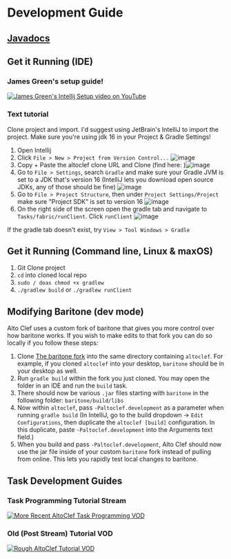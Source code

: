 # Development Guide


## [Javadocs](https://gaucho-matrero.github.io/altoclef/)


## Get it Running (IDE)

### James Green's setup guide!

[![James Green's Intellij Setup video on YouTube](https://img.youtube.com/vi/zZ1upxZ43Sg/0.jpg)](https://www.youtube.com/watch?v=zZ1upxZ43Sg)

### Text tutorial

Clone project and import. I'd suggest using JetBrain's IntelliJ to import the project. Make sure you're using jdk 16 in your Project & Gradle Settings!
1) Open Intellij
2) Click `File > New > Project from Version Control...` ![image](https://user-images.githubusercontent.com/13367955/146222866-42fa307b-016e-40a6-98bc-6e2428cde2dc.png)
3) Copy + Paste the altoclef clone URL and Clone (find here: )![image](https://user-images.githubusercontent.com/13367955/146223264-0cc436c0-4c08-4adc-b948-0ca3da4fbd6f.png)
4) Go to `File > Settings`, search `Gradle` and make sure your Gradle JVM is set to a JDK that's version 16 (IntelliJ lets you download open source JDKs, any of those should be fine) ![image](https://user-images.githubusercontent.com/13367955/146223463-2cfe8671-5504-430f-93d4-bb5312b2b540.png)
5) Go to `File > Project Structure`, then under `Project Settings/Project` make sure "Project SDK" is set to version 16 ![image](https://user-images.githubusercontent.com/13367955/146223634-dc4d9eb3-293a-4e70-b5fa-29f44145e02c.png)
7) On the right side of the screen open the gradle tab and navigate to `Tasks/fabric/runClient`. Click `runClient` ![image](https://user-images.githubusercontent.com/13367955/146223786-243c63e9-790f-48d7-b627-4e9191a84f22.png)
 
If the gradle tab doesn't exist, try `View > Tool Windows > Gradle`

## Get it Running (Command line, Linux & maxOS)

1) Git Clone project
2) `cd` into cloned local repo
3) `sudo / doas chmod +x gradlew`
4) `./gradlew build` or `./gradlew runClient`

## Modifying Baritone (dev mode)

Alto Clef uses a custom fork of baritone that gives you more control over how baritone works.
If you wish to make edits to that fork you can do so locally if you follow these steps:

1) Clone [The baritone fork](https://github.com/gaucho-matrero/baritone) into the same directory containing `altoclef`.
    For example, if you cloned `altoclef` into your desktop, `baritone` should be in your desktop as well.
2) Run `gradle build` within the fork you just cloned. You may open the folder in an IDE and run the `build` task.
3) There should now be various `.jar` files starting with `baritone` in the following folder: `baritone/build/libs`
4) Now within `altoclef`, pass `-Paltoclef.development` as a parameter when running `gradle build`
   (In IntelliJ, go to the build dropdown -> `Edit Configurations`, then duplicate the `altoclef [build]` configuration.
   In this duplicate, paste `-Paltoclef.development` into the Arguments text field.)
5) When you build and pass `-Paltoclef.development`, Alto Clef should now use the jar file inside 
   of your custom `baritone` fork instead of pulling from online. This lets you rapidly test local changes to baritone.
  
  


## Task Development Guides

### Task Programming Tutorial Stream
[![More Recent AltoClef Task Programming VOD](https://img.youtube.com/vi/uROEqwyzn3o/0.jpg)](https://www.youtube.com/watch?v=uROEqwyzn3o)

### Old (Post Stream) Tutorial VOD
[![Rough AltoClef Tutorial VOD](https://img.youtube.com/vi/giBjHDZ7HvY/0.jpg)](https://www.youtube.com/watch?v=giBjHDZ7HvY)


